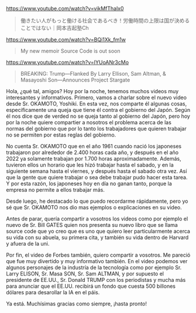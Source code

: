 https://www.youtube.com/watch?v=vikMfThalx0

> 働きたい人がもっと働ける社会であるべき！労働時間の上限は国が決めることではない｜岡本吉起塾Ch

https://www.youtube.com/watch?v=BQi1Xk_fm1w

> My new memoir Source Code is out soon 
 
https://www.youtube.com/watch?v=IYUoANr3cMo

> BREAKING: Trump—Flanked By Larry Ellison, Sam Altman, & Masayoshi Son—Announces Project Stargate 
 
Hola, ¿qué tal, amigos? Hoy por la noche, tenemos muchos videos muy interesantes y informativos. Primero, vamos a charlar sobre el nuevo video desde Sr. OKAMOTO, Yoshiki. En esta vez, nos comparte él algunas cosas, especificamente una queja que tiene él contra el gobierno del Japón. Según él nos dice que de verded no se queja tanto al gobierno del Japón, pero hoy por la noche quiere compartier a nosotros el problema acerca de las normas del gobierno que por lo tanto los trabajadores que quieren trabajar no se permiten por estas reglas del gobierno. 

No cuenta Sr. OKAMOTO que en el año 1961 cuando nació los japoneses trabajaron por alrededor de 2.400 horas cada año, y después en el año 2022 ya solamente trabajan por 1.700 horas aproximadamente. Además, tuvieron ellos un horario que les hizó trabajar hasta el sabado, y en la siguiente semana hasta el viernes, y después hasta el sabado otra vez. Así que la gente que quiere trabajar o sea debe trabajar pudo hacer esta tarea. Y por esta razón, los japoneses hoy en día no ganan tanto, porque la empresa no permite a ellos trabajar más.

Desde luego, he destacado lo que puedo recordarme rápidamente, pero yo sé que Sr. OKAMOTO nos dio mas ejemplos o explicaciones en su video.

Antes de parar, quería compartir a vosotros los videos como por ejemplo el nuevo de Sr. Bill GATES quien nos presenta su nuevo libro que se llama source code que yo creo que es uno que quiero leer particularmente acerca su vida con su abuela, su primera cita, y también su vida dentro de Harvard y afuera de la uni.

Por fin, el video de Forbes también, quiero compartir a vosotros. Me pareció que fue muy divertido y muy informativo también. En el video podemos ver algunos personajes de la industría de la tecnología como por ejemplo Sr. Larry ELISON, Sr. Masa SON, Sr. Sam ALTMAN, y por supuesto el presidente de EE.UU., Sr. Donald TRUMP con los periodistas y mucha más para anunciar que el EE.UU. recibirá un fondo que cuesta 500 billones dólares para desarollar la IA en el páis. 

Ya está. Muchísimas gracias como siempre, ¡hasta pronto!
